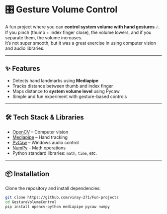 # 🎛️ Gesture Volume Control  

A fun project where you can **control system volume with hand gestures** 🎶.  
If you pinch (thumb + index finger close), the volume lowers, and if you separate them, the volume increases.  
It’s not super smooth, but it was a great exercise in using computer vision and audio libraries.  

---

## ✨ Features
- Detects hand landmarks using **Mediapipe**
- Tracks distance between thumb and index finger
- Maps distance to **system volume level** using Pycaw
- Simple and fun experiment with gesture-based controls

---

## 🛠️ Tech Stack & Libraries
- [OpenCV](https://opencv.org/) – Computer vision  
- [Mediapipe](https://developers.google.com/mediapipe) – Hand tracking  
- [PyCaw](https://github.com/AndreMiras/pycaw) – Windows audio control  
- [NumPy](https://numpy.org/) – Math operations  
- Python standard libraries: `math`, `time`, etc.

---

## 📦 Installation
Clone the repository and install dependencies:
```bash
git clone https://github.com/vinay-271/Fun-projects
cd GestureVolumeControl
pip install opencv-python mediapipe pycaw numpy